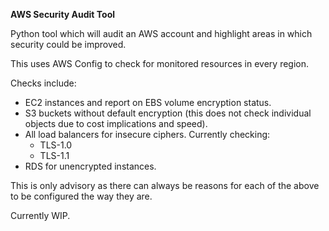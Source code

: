 **AWS Security Audit Tool**

Python tool which will audit an AWS account and highlight areas in which security could be improved. 

This uses AWS Config to check for monitored resources in every region. 

Checks include:
* EC2 instances and report on EBS volume encryption status.
* S3 buckets without default encryption (this does not check individual objects due to cost implications and speed). 
* All load balancers for insecure ciphers. Currently checking:
	* TLS-1.0
	* TLS-1.1
* RDS for unencrypted instances. 

This is only advisory as there can always be reasons for each of the above to be configured the way they are. 

Currently WIP. 

